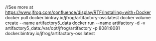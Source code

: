 //See more at https://www.jfrog.com/confluence/display/RTF/Installing+with+Docker
docker pull docker.bintray.io/jfrog/artifactory-oss:latest 
docker volume create --name artifactory5_data
docker run --name artifactory -d -v artifactory5_data:/var/opt/jfrog/artifactory -p 8081:8081 docker.bintray.io/jfrog/artifactory-oss:latest
